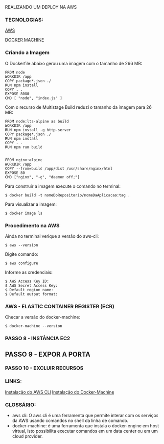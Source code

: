 REALIZANDO UM DEPLOY NA AWS


### TECNOLOGIAS:
[AWS](https://console.aws.amazon.com)

[DOCKER MACHINE](https://docs.docker.com/machine)


### Criando a Imagem

O Dockerfile abaixo gerou uma imagem com o tamanho de 266 MB:
```
FROM node
WORKDIR /app
COPY package*.json ./
RUN npm install
COPY . .
EXPOSE 8080
CMD [ "node", "index.js" ]
```


Com o recurso de Multistage Build reduzi o tamanho da imagem para 26 MB:
```
FROM node:lts-alpine as build
WORKDIR /app
RUN npm install -g http-server
COPY package*.json ./
RUN npm install
COPY . .
RUN npm run build


FROM nginx:alpine
WORKDIR /app
COPY --from=build /app/dist /usr/share/nginx/html
EXPOSE 80
CMD ["nginx", "-g", "daemon off;"]
```


Para construir a imagem execute o comando no terminal:
```
$ docker build -t nomeDoRepositorio/nomeDaAplicacao:tag .
```

Para visualizar a imagem:
```
$ docker image ls
```



### Procedimento na AWS
Ainda no terminal verique a versão do aws-cli:
```
$ aws --version
```

Digite comando:
```
$ aws configure
```

Informe as credenciais:
```
$ AWS Access Key ID:
$ AWS Secret Access Key:
$ Default region name:
$ Default output format:

```




### AWS - ELASTIC CONTAINER REGISTER (ECR)

Checar a versão do docker-machine:
```
$ docker-machine --version
```



### PASSO 8 - INSTÂNCIA EC2




## PASSO 9 - EXPOR A PORTA 



### PASSO 10 - EXCLUIR RECURSOS



### LINKS:
[Instalação do AWS CLI](https://docs.aws.amazon.com/pt_br/cli/latest/userguide/install-cliv2.html)
[Instalação do Docker-Machine](https://docs.docker.com/machine/install-machine/)


### GLOSSÁRIO:
- aws cli: O aws cli é uma ferramenta que permite interar com os serviços da AWS usando comandos no shell da linha de comando.
- docker-machine: é uma ferramenta que instala o docker-engine em host virtual, isto possibilita executar comandos em um data center ou em um cloud provider.
